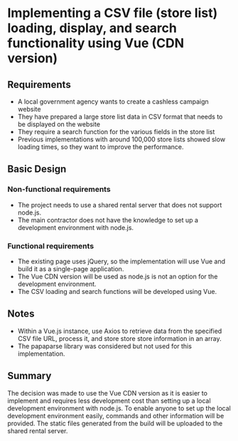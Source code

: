# Implementing a CSV file (store list) loading, display, and search functionality using Vue (CDN version)

## Requirements
- A local government agency wants to create a cashless campaign website
- They have prepared a large store list data in CSV format that needs to be displayed on the website
- They require a search function for the various fields in the store list
- Previous implementations with around 100,000 store lists showed slow loading times, so they want to improve the performance.

## Basic Design

### Non-functional requirements
- The project needs to use a shared rental server that does not support node.js.
- The main contractor does not have the knowledge to set up a development environment with node.js.

### Functional requirements
- The existing page uses jQuery, so the implementation will use Vue and build it as a single-page application.
- The Vue CDN version will be used as node.js is not an option for the development environment.
- The CSV loading and search functions will be developed using Vue.

## Notes
- Within a Vue.js instance, use Axios to retrieve data from the specified CSV file URL, process it, and store store store information in an array.
- The papaparse library was considered but not used for this implementation.

## Summary
The decision was made to use the Vue CDN version as it is easier to implement and requires less development cost than setting up a local development environment with node.js. To enable anyone to set up the local development environment easily, commands and other information will be provided. The static files generated from the build will be uploaded to the shared rental server.

